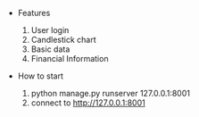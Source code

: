 - Features
  1. User login
  2. Candlestick chart
  3. Basic data
  4. Financial Information
  
- How to start 
  1. python manage.py runserver 127.0.0.1:8001
  2. connect to http://127.0.0.1:8001
